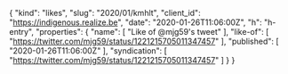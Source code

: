 {
  "kind": "likes",
  "slug": "2020/01/kmhlt",
  "client_id": "https://indigenous.realize.be",
  "date": "2020-01-26T11:06:00Z",
  "h": "h-entry",
  "properties": {
    "name": [
      "Like of @mjg59's tweet"
    ],
    "like-of": [
      "https://twitter.com/mjg59/status/1221215705011347457"
    ],
    "published": [
      "2020-01-26T11:06:00Z"
    ],
    "syndication": [
      "https://twitter.com/mjg59/status/1221215705011347457"
    ]
  }
}
